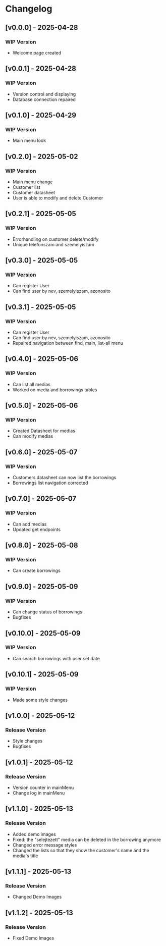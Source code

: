 # Changelog

## [v0.0.0] - 2025-04-28
### WIP Version
- Welcome page created

## [v0.0.1] - 2025-04-28
### WIP Version
- Version control and displaying
- Database connection repaired

## [v0.1.0] - 2025-04-29
### WIP Version
- Main menu look

## [v0.2.0] - 2025-05-02
### WIP Version
- Main menu change
- Customer list 
- Customer datasheet
- User is able to modify and delete Customer

 ## [v0.2.1] - 2025-05-05
### WIP Version
- Errorhandling on customer delete/modify
- Unique telefonszam and szemelyiszam

 ## [v0.3.0] - 2025-05-05
### WIP Version
- Can register User
- Can find user by nev, szemelyiszam, azonosito  

 ## [v0.3.1] - 2025-05-05
### WIP Version
- Can register User
- Can find user by nev, szemelyiszam, azonosito  
- Repaired navigation between find, main, list-all menu

 ## [v0.4.0] - 2025-05-06
### WIP Version
- Can list all medias
- Worked on media and borrowings tables

 ## [v0.5.0] - 2025-05-06
### WIP Version
- Created Datasheet for medias
- Can modify medias

 ## [v0.6.0] - 2025-05-07
### WIP Version
- Customers datasheet can now list the borrowings
- Borrowings list navigation corrected

 ## [v0.7.0] - 2025-05-07
### WIP Version
- Can add medias
- Updated get endpoints

 ## [v0.8.0] - 2025-05-08
### WIP Version
- Can create borrowings

 ## [v0.9.0] - 2025-05-09
### WIP Version
- Can change status of borrowings
- Bugfixes

 ## [v0.10.0] - 2025-05-09
### WIP Version
- Can search borrowings with user set date

 ## [v0.10.1] - 2025-05-09
### WIP Version
- Made some style changes

 ## [v1.0.0] - 2025-05-12
### Release Version
- Style changes
- Bugfixes 

 ## [v1.0.1] - 2025-05-12
### Release Version
- Version counter in mainMenu
- Change log in mainMenu

 ## [v1.1.0] - 2025-05-13
### Release Version
- Added demo images
- Fixed: the "selejtezett" media can be deleted in the borrowing anymore
- Changed error message styles
- Changed the lists so that they show the customer's name and the media's title

 ## [v1.1.1] - 2025-05-13
### Release Version
- Changed Demo Images


 ## [v1.1.2] - 2025-05-13
### Release Version
- Fixed Demo Images


